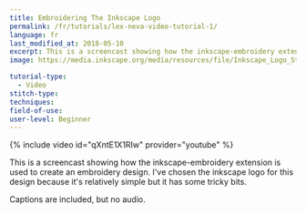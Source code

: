 ```yaml
---
title: Embroidering The Inkscape Logo
permalink: /fr/tutorials/lex-neva-video-tutorial-1/
language: fr
last_modified_at: 2018-05-10
excerpt: This is a screencast showing how the inkscape-embroidery extension is used to create an embroidery design.
image: https://media.inkscape.org/media/resources/file/Inkscape_Logo_Standard_square.svg

tutorial-type:
  - Video
stitch-type: 
techniques:
field-of-use: 
user-level: Beginner
---
```


{% include video id="qXntE1X1RIw" provider="youtube" %}

This is a screencast showing how the inkscape-embroidery extension is used to create an embroidery design. I've chosen the inkscape logo for this design because it's relatively simple but it has some tricky bits.

Captions are included, but no audio.
